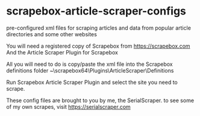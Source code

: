 # scrapebox-article-scraper-configs
pre-configured xml files for scraping articles and data from popular article directories and some other websites

You will need a registered copy of Scrapebox from https://scrapebox.com
And the Article Scraper Plugin for Scrapebox

All you will need to do is copy/paste the xml file into the Scrapebox definitions folder
~\scrapebox64\Plugins\ArticleScraper\Definitions

Run Scrapebox Article Scraper Plugin and select the site you need to scrape.

These config files are brought to you by me, the SerialScraper.
to see some of my own scrapes, visit https://serialscraper.com
